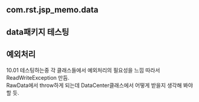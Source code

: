## com.rst.jsp_memo.data

## data패키지 테스팅

## 예외처리
10.01
테스팅하는중 각 클래스들에서 예외처리의 필요성을 느낌
따라서 ReadWriteException 만듬.  
RawData에서 throw하게 되는데 DataCenter클래스에서 어떻게 받을지 생각해 봐야할 듯.  
